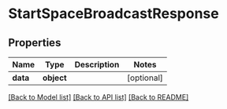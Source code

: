 # StartSpaceBroadcastResponse

## Properties
Name | Type | Description | Notes
------------ | ------------- | ------------- | -------------
**data** | **object** |  | [optional] 

[[Back to Model list]](../README.md#documentation-for-models) [[Back to API list]](../README.md#documentation-for-api-endpoints) [[Back to README]](../README.md)


